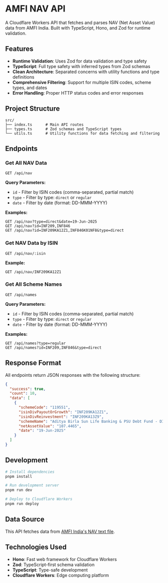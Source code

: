 # AMFI NAV API

A Cloudflare Workers API that fetches and parses NAV (Net Asset Value) data from AMFI India. Built with TypeScript, Hono, and Zod for runtime validation.

## Features

- **Runtime Validation**: Uses Zod for data validation and type safety
- **TypeScript**: Full type safety with inferred types from Zod schemas
- **Clean Architecture**: Separated concerns with utility functions and type definitions
- **Comprehensive Filtering**: Support for multiple ISIN codes, scheme types, and dates
- **Error Handling**: Proper HTTP status codes and error responses

## Project Structure

```
src/
├── index.ts      # Main API routes
├── types.ts      # Zod schemas and TypeScript types
└── utils.ts      # Utility functions for data fetching and filtering
```

## Endpoints

### Get All NAV Data
```
GET /api/nav
```

**Query Parameters:**
- `id` - Filter by ISIN codes (comma-separated, partial match)
- `type` - Filter by type: `direct` or `regular`
- `date` - Filter by date (format: DD-MMM-YYYY)

**Examples:**
```
GET /api/nav?type=direct&date=19-Jun-2025
GET /api/nav?id=INF209,INF846
GET /api/nav?id=INF209KA12Z1,INF846K01NF8&type=direct
```

### Get NAV Data by ISIN
```
GET /api/nav/:isin
```

**Example:**
```
GET /api/nav/INF209KA12Z1
```

### Get All Scheme Names
```
GET /api/names
```

**Query Parameters:**
- `id` - Filter by ISIN codes (comma-separated, partial match)
- `type` - Filter by type: `direct` or `regular`
- `date` - Filter by date (format: DD-MMM-YYYY)

**Examples:**
```
GET /api/names?type=regular
GET /api/names?id=INF209,INF846&type=direct
```

## Response Format

All endpoints return JSON responses with the following structure:

```json
{
  "success": true,
  "count": 10,
  "data": [
    {
      "schemeCode": "119551",
      "isinDivPayoutOrGrowth": "INF209KA12Z1",
      "isinDivReinvestment": "INF209KA13Z9",
      "schemeName": "Aditya Birla Sun Life Banking & PSU Debt Fund - DIRECT - IDCW",
      "netAssetValue": "107.4465",
      "date": "19-Jun-2025"
    }
  ]
}
```

## Development

```bash
# Install dependencies
pnpm install

# Run development server
pnpm run dev

# Deploy to Cloudflare Workers
pnpm run deploy
```

## Data Source

This API fetches data from [AMFI India's NAV text file](https://www.amfiindia.com/spages/NAVAll.txt).

## Technologies Used

- **Hono**: Fast web framework for Cloudflare Workers
- **Zod**: TypeScript-first schema validation
- **TypeScript**: Type-safe development
- **Cloudflare Workers**: Edge computing platform
